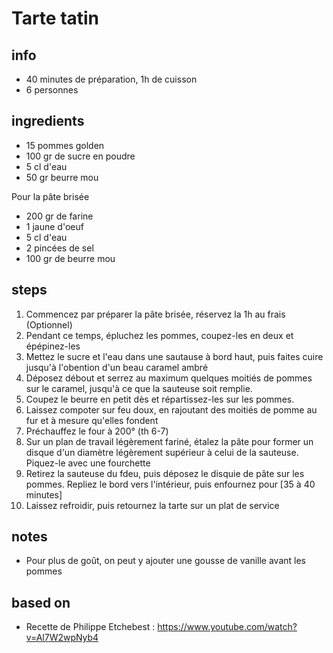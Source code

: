 # Tarte tatin

## info  
* 40 minutes de préparation, 1h de cuisson
* 6 personnes

## ingredients
* 15 pommes golden
* 100 gr de sucre en poudre
* 5 cl d'eau
* 50 gr beurre mou

Pour la pâte brisée
* 200 gr de farine
* 1 jaune d'oeuf
* 5 cl d'eau
* 2 pincées de sel
* 100 gr de beurre mou

## steps  
1. Commencez par préparer la pâte brisée, réservez la 1h au frais (Optionnel)
2. Pendant ce temps, épluchez les pommes, coupez-les en deux et épépinez-les
3. Mettez le sucre et l'eau dans une sautause à bord haut, puis faites cuire jusqu'à l'obention d'un beau caramel ambré
4. Déposez débout et serrez au maximum quelques moitiés de pommes sur le caramel, jusqu'à ce que la sauteuse soit remplie. 
5. Coupez le beurre en petit dès et répartissez-les sur les pommes.
6. Laissez compoter sur feu doux, en rajoutant des moitiés de pomme au fur et à mesure qu'elles fondent
7. Préchauffez le four à 200° (th 6-7)
8. Sur un plan de travail légèrement fariné, étalez la pâte pour former un disque d'un diamètre légèrement supérieur à celui de la sauteuse. Piquez-le avec une fourchette
9. Retirez la sauteuse du fdeu, puis déposez le disquie de pâte sur les pommes. Repliez le bord vers l'intérieur, puis enfournez pour [35 à 40 minutes]
10. Laissez refroidir, puis retournez la tarte sur un plat de service

## notes  
* Pour plus de goût, on peut y ajouter une gousse de vanille avant les pommes

## based on  
* Recette de Philippe Etchebest : https://www.youtube.com/watch?v=Al7W2wpNyb4